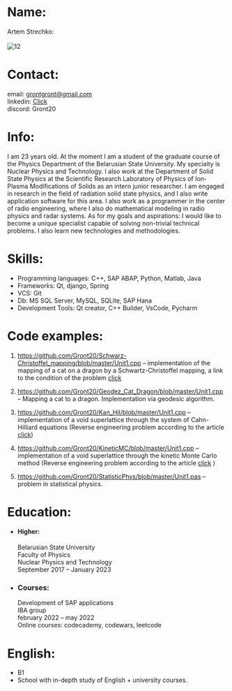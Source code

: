  
# Name: 
Artem Strechko: <br/><br/>
![12](https://user-images.githubusercontent.com/86954020/190753951-49c786f6-c793-4bcf-bfd2-5bf0b9a501b0.jpg)
# Contact: 
email: grontgront@gmail.com <br/>
         linkedin: [Click](linkedin.com/in/artem-strechko-6764141bb)  <br/>
         discord: Gront20 <br/>

# Info: 
I am 23 years old. At the moment I am a student of the graduate course of the Physics Department of the Belarusian State University. My specialty is Nuclear Physics and Technology. I also work at the Department of Solid State Physics at the Scientific Research Laboratory of Physics of Ion-Plasma Modifications of Solids as an intern junior researcher. I am engaged in research in the field of radiation solid state physics, and I also write application software for this area. I also work as a programmer in the center of radio engineering, where I also do mathematical modeling in radio physics and radar systems. As for my goals and aspirations: I would like to become a unique specialist capable of solving non-trivial technical problems. I also learn new technologies and methodologies.

# Skills:  
* Programming languages: C++, SAP ABAP, Python, Matlab, Java <br/>
* Frameworks: Qt, django, Spring  <br/>
* VCS: Git <br/>
* Db: MS SQL Server, MySQL, SQLite, SAP Hana <br/>
* Development Tools: Qt creator, C++ Builder,  VsCode, Pycharm <br/>

# Code examples: 
1. https://github.com/Gront20/Schwarz-Christoffel_mapping/blob/master/Unit1.cpp – implementation of the mapping of a cat on a dragon by a Schwartz-Christoffel mapping, a link to the condition of the problem [click](https://github.com/Gront20/Geodez_Cat_Dragon/blob/master/%D0%97%D0%B0%D0%B4%D0%B0%D1%87%D0%B0.jp )<br/>
               
2. https://github.com/Gront20/Geodez_Cat_Dragon/blob/master/Unit1.cpp – Mapping a cat to a dragon. Implementation via geodesic algorithm. <br/>
3. https://github.com/Gront20/Kan_Hil/blob/master/Unit1.cpp – implementation of a void superlattice through the system of Cahn-Hilliard equations (Reverse engineering problem according to the article [click](https://inldigitallibrary.inl.gov/sites/sti/sti/Sort_3215.pdf)) <br/>
4. https://github.com/Gront20/KineticMC/blob/master/Unit1.cpp – implementation of a void superlattice through the kinetic Monte Carlo method (Reverse engineering problem according to the article [click](https://www.researchgate.net/publication/324781728_Theoretical_prediction_and_atomic_kinetic_Monte_Carlo_simulations_of_void_superlattice_self-organization_under_irradiation) ) <br/>
5. https://github.com/Gront20/StatisticPhys/blob/master/Unit1.pas – problem in statistical physics. <br/>

# Education: 
* #### Higher: 
  Belarusian State University <br/>
  Faculty of Physics <br/>
  Nuclear Physics and Technology  <br/>
  September 2017 – January 2023 <br/>
           
* ### Courses: 
  Development of SAP applications <br/>
         IBA group <br/>
         february 2022 – may 2022 <br/>
         Online courses: codecademy, codewars, leetcode <br/>
# English: 
* B1 <br/>
* School with in-depth study of English + university courses. 
